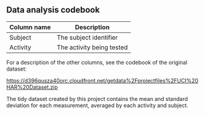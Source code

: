 ## Data analysis codebook

| Column name | Description                       |
| ------------|-----------------------------------|
| Subject     | The subject identifier            |
| Activity    | The activity being tested         |

For a description of the other columns, see the codebook of the original dataset:

https://d396qusza40orc.cloudfront.net/getdata%2Fprojectfiles%2FUCI%20HAR%20Dataset.zip

The tidy dataset created by this project contains the mean and standard deviation for 
each measurement, averaged by each activity and subject.